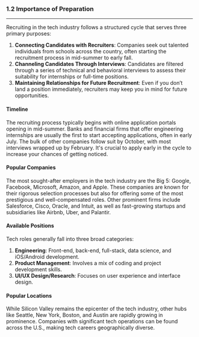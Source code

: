 ### 1.2 Importance of Preparation

---

Recruiting in the tech industry follows a structured cycle that serves three primary purposes:
1. **Connecting Candidates with Recruiters**: Companies seek out talented individuals from schools across the country, often starting the recruitment process in mid-summer to early fall. 
2. **Channeling Candidates Through Interviews**: Candidates are filtered through a series of technical and behavioral interviews to assess their suitability for internships or full-time positions.
3. **Maintaining Relationships for Future Recruitment**: Even if you don’t land a position immediately, recruiters may keep you in mind for future opportunities.

#### Timeline

The recruiting process typically begins with online application portals opening in mid-summer. Banks and financial firms that offer engineering internships are usually the first to start accepting applications, often in early July. The bulk of other companies follow suit by October, with most interviews wrapped up by February. It's crucial to apply early in the cycle to increase your chances of getting noticed.

#### Popular Companies

The most sought-after employers in the tech industry are the Big 5: Google, Facebook, Microsoft, Amazon, and Apple. These companies are known for their rigorous selection processes but also for offering some of the most prestigious and well-compensated roles. Other prominent firms include Salesforce, Cisco, Oracle, and Intuit, as well as fast-growing startups and subsidiaries like Airbnb, Uber, and Palantir.

#### Available Positions

Tech roles generally fall into three broad categories:
1. **Engineering**: Front-end, back-end, full-stack, data science, and iOS/Android development.
2. **Product Management**: Involves a mix of coding and project development skills.
3. **UI/UX Design/Research**: Focuses on user experience and interface design.

#### Popular Locations

While Silicon Valley remains the epicenter of the tech industry, other hubs like Seattle, New York, Boston, and Austin are rapidly growing in prominence. Companies with significant tech operations can be found across the U.S., making tech careers geographically diverse.